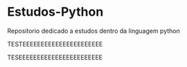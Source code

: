 # Estudos-Python
Repositorio dedicado a estudos dentro da linguagem python










TESTEEEEEEEEEEEEEEEEEEEEEE



TESEEEEEEEEEEEEEEEEEEEEEEE 
